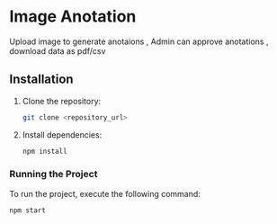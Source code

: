 # Image Anotation 

Upload image to generate anotaions , Admin can approve anotations , download data as pdf/csv

## Installation

1. Clone the repository:

    ```bash
    git clone <repository_url>
    ```

2. Install dependencies:

    ```bash
    npm install
    ```


### Running the Project

To run the project, execute the following command:

```bash
npm start
